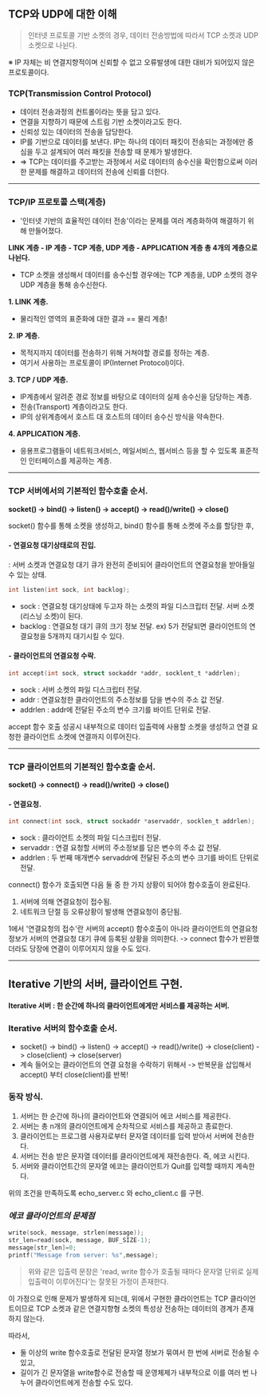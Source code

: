 ## TCP와 UDP에 대한 이해

> 인터넷 프로토콜 기반 소켓의 경우, 데이터 전송방법에 따라서 TCP 소켓과 UDP 소켓으로 나뉜다.

 ※ IP 자체는 비 연결지향적이며 신뢰할 수 없고 오류발생에 대한 대비가 되어있지 않은 프로토콜이다.

### TCP(Transmission Control Protocol)
 - 데이터 전송과정의 컨트롤이라는 뜻을 담고 있다.
 - 연결을 지향하기 때문에 스트림 기반 소켓이라고도 한다.
 - 신뢰성 있는 데이터의 전송을 담당한다.
 - IP를 기반으로 데이터를 보낸다. IP는 하나의 데이터 패킷이 전송되는 과정에만 중심을 두고 설계되어 여러 패킷을 전송할 때 문제가 발생한다.
 - => TCP는 데이터를 주고받는 과정에서 서로 데이터의 송수신을 확인함으로써 이러한 문제를 해결하고 데이터의 전송에 신뢰를 더한다.
 
------

### TCP/IP 프로토콜 스택(계층)

 - '인터넷 기반의 효율적인 데이터 전송'이라는 문제를 여러 계층화하여 해결하기 위해 만들어졌다.
 
 **LINK 계층 - IP 계층 - TCP 계층, UDP 계층 - APPLICATION 계층 총 4개의 계층으로 나뉜다.**
 
 - TCP 소켓을 생성해서 데이터를 송수신할 경우에는 TCP 계층을, UDP 소켓의 경우 UDP 계층을 통해 송수신한다.

 **1. LINK 계층.**
  - 물리적인 영역의 표준화에 대한 결과 == 물리 계층!
 
 **2. IP 계층.**
  - 목적지까지 데이터를 전송하기 위해 거쳐야할 경로를 정하는 계층.
  - 여기서 사용하는 프로토콜이 IP(Internet Protocol)이다.

 **3. TCP / UDP 계층.**
  - IP계층에서 알려준 경로 정보를 바탕으로 데이터의 실제 송수신을 담당하는 계층.
  - 전송(Transport) 계층이라고도 한다.
  - IP의 상위계층에서 호스트 대 호스트의 데이터 송수신 방식을 약속한다.
  
 **4. APPLICATION 계층.**
  - 응용프로그램들이 네트워크서비스, 메일서비스, 웹서비스 등을 할 수 있도록 표준적인 인터페이스를 제공하는 계층.
  
------

### TCP 서버에서의 기본적인 함수호출 순서.

**socket() -> bind() -> listen() -> accept() -> read()/write() -> close()**

socket() 함수를 통해 소켓을 생성하고, bind() 함수를 통해 소켓에 주소를 할당한 후,

#### - 연결요청 대기상태로의 진입.
: 서버 소켓과 연결요청 대기 큐가 완전히 준비되어 클라이언트의 연결요청을 받아들일 수 있는 상태.

```c
int listen(int sock, int backlog);
```

 - sock : 연결요청 대기상태에 두고자 하는 소켓의 파일 디스크립터 전달. 서버 소켓(리스닝 소켓)이 된다.
 - backlog : 연결요청 대기 큐의 크기 정보 전달. ex) 5가 전달되면 클라이언트의 연결요청을 5개까지 대기시킬 수 있다.
 
 
#### - 클라이언트의 연결요청 수락.

```c 
int accept(int sock, struct sockaddr *addr, socklent_t *addrlen);
```

 - sock : 서버 소켓의 파일 디스크립터 전달. 
 - addr : 연결요청한 클라이언트의 주소정보를 담을 변수의 주소 값 전달.
 - addrlen : addr에 전달된 주소의 변수 크기를 바이트 단위로 전달.
 
accept 함수 호출 성공시 내부적으로 데이터 입출력에 사용할 소켓을 생성하고 연결 요청한 클라이언트 소켓에 연결까지 이루어진다.

---- 

### TCP 클라이언트의 기본적인 함수호출 순서.
**socket() -> connect() -> read()/write() -> close()**

#### - 연결요청.

```c 
int connect(int sock, struct sockaddr *aservaddr, socklen_t addrlen);
```

 - sock : 클라이언트 소켓의 파일 디스크립터 전달.
 - servaddr : 연결 요청할 서버의 주소정보를 담은 변수의 주소 값 전달.
 - addrlen : 두 번째 매개변수 servaddr에 전달된 주소의 변수 크기를 바이트 단위로 전달.
 
connect() 함수가 호출되면 다음 둘 중 한 가지 상황이 되어야 함수호출이 완료된다.
 1. 서버에 의해 연결요청이 접수됨.
 2. 네트워크 단절 등 오류상황이 발생해 연결요청이 중단됨.

1에서 '연결요청의 접수'란 서버의 accept() 함수호출이 아니라 클라이언트의 연결요청 정보가 서버의 연결요청 대기 큐에 등록된 상황을 의미한다.
-> connect 함수가 반환했더라도 당장에 연결이 이루어지지 않을 수도 있다.

---------

## Iterative 기반의 서버, 클라이언트 구현.

#### Iterative 서버 : 한 순간에 하나의 클라이언트에게만 서비스를 제공하는 서버.

### Iterative 서버의 함수호출 순서.

* socket() -> bind() -> listen() -> accept() -> read()/write() -> close(client) -> close(client) -> close(server)
* 계속 들어오는 클라이언트의 연결 요청을 수락하기 위해서 -> 반복문을 삽입해서 accept() 부터 close(client)를 반복!

### 동작 방식.

1. 서버는 한 순간에 하나의 클라이언트와 연결되어 에코 서비스를 제공한다.
2. 서버는 총 n개의 클라이언트에게 순차적으로 서비스를 제공하고 종료한다.
3. 클라이언트는 프로그램 사용자로부터 문자열 데이터를 입력 받아서 서버에 전송한다.
4. 서버는 전송 받은 문자열 데이터를 클라이언트에게 재전송한다. 즉, 에코 시킨다.
5. 서버와 클라이언트간의 문자열 에코는 클라이언트가 Quit를 입력할 때까지 계속한다.



위의 조건을 만족하도록 echo_server.c 와 echo_client.c 를 구현.



### *에코 클라이언트의 문제점*
```c 
write(sock, message, strlen(message));
str_len=read(sock, message, BUF_SIZE-1);
message[str_len]=0;
printf("Message from server: %s",message);
```

> 위와 같은 입출력 문장은 'read, write 함수가 호출될 때마다 문자열 단위로 실제 입출력이 이루어진다'는 잘못된 가정이 존재한다.

이 가정으로 인해 문제가 발생하게 되는데, 위에서 구현한 클라이언트는 TCP 클라이언트이므로 TCP 소켓과 같은 연결지향형 소켓의 특성상 전송하는 데이터의 경계가 존재하지 않는다.

 따라서,
* 둘 이상의 write 함수호출로 전달된 문자열 정보가 묶여서 한 번에 서버로 전송될 수 있고, 
* 길이가 긴 문자열을 write함수로 전송할 때 운영체제가 내부적으로 이를 여러 번 나누어 클라이언트에게 전송할 수도 있다.




